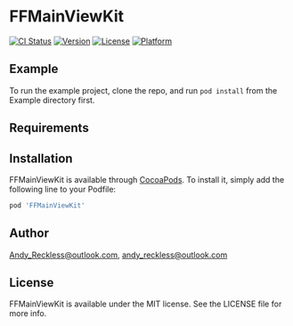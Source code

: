 # FFMainViewKit

[![CI Status](https://img.shields.io/travis/Andy_Reckless@outlook.com/FFMainViewKit.svg?style=flat)](https://travis-ci.org/Andy_Reckless@outlook.com/FFMainViewKit)
[![Version](https://img.shields.io/cocoapods/v/FFMainViewKit.svg?style=flat)](https://cocoapods.org/pods/FFMainViewKit)
[![License](https://img.shields.io/cocoapods/l/FFMainViewKit.svg?style=flat)](https://cocoapods.org/pods/FFMainViewKit)
[![Platform](https://img.shields.io/cocoapods/p/FFMainViewKit.svg?style=flat)](https://cocoapods.org/pods/FFMainViewKit)

## Example

To run the example project, clone the repo, and run `pod install` from the Example directory first.

## Requirements

## Installation

FFMainViewKit is available through [CocoaPods](https://cocoapods.org). To install
it, simply add the following line to your Podfile:

```ruby
pod 'FFMainViewKit'
```

## Author

Andy_Reckless@outlook.com, andy_reckless@outlook.com

## License

FFMainViewKit is available under the MIT license. See the LICENSE file for more info.
